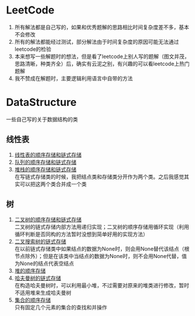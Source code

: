# LeetCode
1. 所有解法都是自己写的，如果和优秀题解的思路相比时间复杂度差不多，基本不会修改
2. 所有的解法都能经过测试，部分解法由于时间复杂度的原因可能无法通过leetcode的检验
3. 本来想写一些解题时的想法，但是看了leetcode上别人写的题解（图文并茂，思路清晰，种类齐全）后，确实有云泥之别，有兴趣的可以看leetcode上热门题解
4. 我不赞成在解题时，主要逻辑利用语言中自带的方法
# DataStructure
一些自己写的关于数据结构的类
## 线性表
1. [线性表的顺序存储和链式存储](DataStructure/LinearList.py)
2. [队列的顺序存储和链式存储](DataStructure/QueueClass.py)
3. [堆栈的顺序存储和链式存储](DataStructure/StackClass.py)  
在写链式存储类的时候，我把结点类和存储类分开作为两个类。之后我感觉其实可以把这两个类合并成一个类

## 树
1. [二叉树的顺序存储和链式存储](.\\DataStructure\\TreeClass.py)  
二叉树的链式存储内部方法用递归实现；二叉树的顺序存储用循环实现（利用循环判断是否同构的方法暂时没想到简单好用的实现方法）
2. [二叉搜索树的链式存储](.\\DataStructure\\BinarySearchTreeClass.py)  
在以前链式存储类中如果结点的数据为None时，则会用None替代该结点（根节点除外）；但是在该类中当结点的数据为None时，则不会用None代替，值为None的结点代表空结点  
3. [堆的顺序存储](.\\DataStructure\\HeapClass.py)
4. [哈夫曼树的链式存储](.\\DataStructure\\HuffmanTreeClass.py)  
在构造哈夫曼树时，可以利用最小堆，不过需要对原来的堆类进行修改，暂时不适用堆来生成哈夫曼树
5. [集合的顺序存储](.\\DataStructure\\SetClass.py)  
只有固定几个元素的集合的查找和并操作